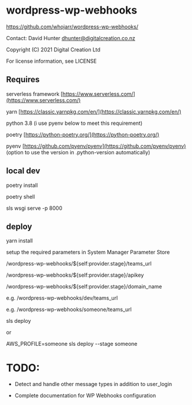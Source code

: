 # wordpress-wp-webhooks

https://github.com/whojarr/wordpress-wp-webhooks/

Contact: David Hunter dhunter@digitalcreation.co.nz

Copyright (C) 2021 Digital Creation Ltd

For license information, see LICENSE


## Requires

serverless framework [https://www.serverless.com/](https://www.serverless.com/)

yarn [https://classic.yarnpkg.com/en/](https://classic.yarnpkg.com/en/)

python 3.8 (i use pyenv below to meet this requirement)

poetry [https://python-poetry.org/](https://python-poetry.org/)

pyenv [https://github.com/pyenv/pyenv](https://github.com/pyenv/pyenv) (option to use the version in .python-version automatically)

## local dev

poetry install

poetry shell

sls wsgi serve -p 8000


## deploy

yarn install

setup the required parameters in System Manager Parameter Store

/wordpress-wp-webhooks/${self:provider.stage}/teams_url

/wordpress-wp-webhooks/${self:provider.stage}/apikey

/wordpress-wp-webhooks/${self:provider.stage}/domain_name 


e.g. /wordpress-wp-webhooks/dev/teams_url

e.g. /wordpress-wp-webhooks/someone/teams_url


sls deploy

or 

AWS_PROFILE=someone sls deploy --stage someone

# TODO:

* Detect and handle other message types in addition to user_login

* Complete documentation for WP Webhooks configuration
